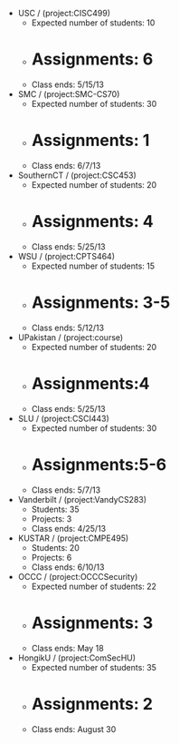 * USC / (project:CISC499)
  * Expected number of students: 10
  * # Assignments: 6
  * Class ends: 5/15/13  
* SMC / (project:SMC-CS70)
  * Expected number of students: 30 
  * # Assignments: 1
  * Class ends: 6/7/13
* SouthernCT / (project:CSC453)
  * Expected number of students: 20 
  * # Assignments: 4
  * Class ends: 5/25/13
* WSU / (project:CPTS464)
  * Expected number of students: 15
  * # Assignments: 3-5
  * Class ends: 5/12/13
* UPakistan / (project:course)
  * Expected number of students: 20
  * # Assignments:4
  * Class ends: 5/25/13
* SLU / (project:CSCI443)
  * Expected number of students: 30
  * # Assignments:5-6
  * Class ends: 5/7/13
* Vanderbilt / (project:VandyCS283)
  * Students: 35
  * Projects: 3
  * Class ends: 4/25/13
* KUSTAR / (project:CMPE495)
  * Students: 20
  * Projects: 6
  * Class ends: 6/10/13
* OCCC / (project:OCCCSecurity)
  * Expected number of students: 22
  * # Assignments: 3
  * Class ends: May 18
* HongikU / (project:ComSecHU)
  * Expected number of students: 35
  * # Assignments: 2
  * Class ends: August 30